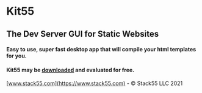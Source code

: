 # Kit55
## The Dev Server GUI for Static Websites
#### Easy to use, super fast desktop app that will compile your html templates for you.

#### Kit55 may be [downloaded](https://github.com/s55dev/Kit55/releases/latest) and evaluated for free. 

[www.stack55.com](https://www.stack55.com) - © Stack55 LLC 2021
